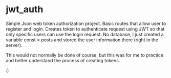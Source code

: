# jwt_auth
Simple Json web token authorization project. Basic routes that allow user to register and login. Creates token to authenticate request using JWT so that only specific users can use the login request. No database, I just created a variable const = posts and stored the user information there (right in the server). 

This would not normally be done of course, but this was for me to practice and better understand the process of creating tokens.

:)
